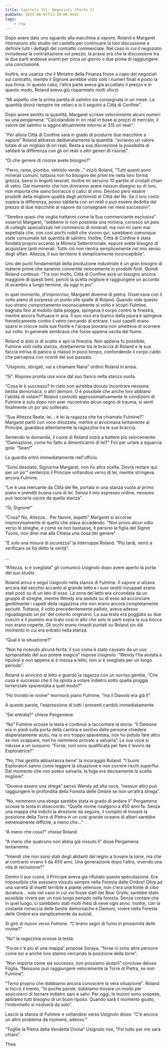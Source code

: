 ```yaml
---
title: Capitolo 151: Negoziati (Parte I)
pubDate: 2025-08-07T11:30:06.694Z
tags:
    - rtw
---
```



Dopo avere dato uno sguardo alla macchina a vapore, Roland e Margaret ritornarono allo studio nel castello per continuare la loro discussione e definire tutti i dettagli del contratto commerciale. Nel caso in cui il negoziato includesse la contrattazione sul prezzo, la prassi era che la discussione tra le due parti andasse avanti per circa un giorno o due prima di raggiungere una conclusione.


Inoltre, era usanza che il Ministro della Finanza fosse a capo dei negoziati sul contratto, mentre il Signore avrebbe visto solo i numeri finali e posto la sua firma. In questo caso, l'altra parte aveva già accettato il prezzo e in questo modo, Roland aveva giù risparmiato molti sforzi.


“Mi aspetto che la prima partita di salnitro sia consegnata in un mese. La quantità dovrà riempire tre velieri e io li seguirò a Città di Confine”.


Dopo avere sentito la quantità, Margaret scrisse velocemente alcuni numeri su una pergamena: “Calcolandolo in ori reali in base ai prezzi di mercato, il valore del salnitro si aggira attualmente intorno ai 315 ori reali”.


“Per allora Città di Confine sarà in grado di produrre due macchine a vapore” Roland abbassò deliberatamente la quantità: “avranno un valore totale di un migliaio di ori reali. Resta a sua discrezione la possibilità di saldare la differenza con gli ori reali o altri generi di risorse”.


“Di che genere di risorse avete bisogno?”


“Ferro, rame, piombo, vetriolo verde...” iniziò Roland, “Tutti questi sono minerali comuni, tuttavia non ho bisogno dei primi tre nella loro forma grezza, bensì in lingotti lavorati. Inoltre mi servono 10 partite di cristalli chiari di vetro. Dal momento che non dovranno avere nessun disegno su di loro, non importa che siano borracce o calici di vino. Devono però essere prodotti della migliore qualità degli alchimisti di Città del Re. Se il loro costo supera la differenza, posso saldarla con ori reali o può essere dedotta dal prezzo di due macchine al vapore da consegnare nei mesi successivi”.


“Sembra quasi che voglia trattarmi come la Sua commerciante esclusiva” osservò Margaret, “sebbene io non possieda una miniera, conosco un paio di colleghi specializzati nel commercio di minerali, ma non mi sarei mai aspettata che, con così pochi nobili che vivono qui, sarebbero comunque state consumate tali quantità di salnitro. Inoltre, Città di Confine è stata fondata proprio accanto la Miniera Settentrionale, eppure avete bisogno di acquistare tanti minerali. Tutto ciò non rientra semplicemente nel mio senso degli affari. Altezza, il suo territorio è semplicemente inconcepibile”.


Uno dei punti fondamentali della produzione industriale è un gran bisogno di materie prime che saranno convertite velocemente in prodotti finiti. Quindi Roland continuò: "Tra non molto, Città di Confine avrà un bisogno ancora maggiore di questi beni, perciò la scelta migliore è raggiungere un accordo di scambio a lungo termine, da oggi in poi".


In quel momento, d'improvviso, Margaret divenne di pietra. Osservava con il volto pieno di sorpresa un punto alle spalle di Roland. Quando vide questo suo strano comportamento inconsciamente si voltò e scoprì Fulmine, bagnata fino al midollo dalla pioggia, spingeva il corpo contro la finestra, mentre ancora fluttuava in aria. Il suo viso era bianco dalla paura e spingeva freneticamente contro il vetro cercando di entrare. I suoi capelli erano sparsi in ciocce sulla sua fronte e l'acqua piovana non smetteva di scorrere sul volto. In generale sembrava che fosse appena uscita dal fiume.


Roland si alzò in di scatto e aprì la finestra. Non appena fu possibile, Fulmine volò nella stanza, direttamente tra le braccia di Roland e la sua faccia intrisa di panico si rilassò in poco tempo, confondendo il corpo caldo che percepiva con ricordi del suo passato.


“Usignolo, sbrigati, vai a chiamare Nana” ordinò Roland in ansia.


“Sì”. Rispose pronta una voce dal suo fianco nella stanza vuota.


“Cosa le è successo? In cielo non avrebbe dovuto incontrare nessuna bestia demoniaca, o altri demoni. O è possibile che anche loro abbiano l'abilità di volare?” Roland controllò approssimativamente le condizioni di Fulmine e solo dopo non aver riscontrato alcun segno di trauma, si sentì finalmente un po' più sollevato.


“Sua Altezza Reale, lei... è lei la ragazza che ha chiamato Fulmine?” Margaret parlò con voce strozzata, mentre si avvicinava lentamente al Principe, guardava attentamente la ragazzina tra le sue braccia.


Sentendo la domanda, il cuore di Roland iniziò a battere più velocemente: "Dannazione, come ho fatto a dimenticarmi di lei?" Finì per urlare a squarcia gola: “Sean!”


La guardia entrò immediatamente nell'ufficio.


“Sono desolato, Signorina Margaret, non ho altra scelta. Dovrà restare qui per un po'” sentenziò il Principe voltandosi verso di lei, mentre stringeva ancora Fulmine.


“Lei è una mercante da Città del Re, portala in una stanza vuota al primo piano e prenditi buona cura di lei. Senza il mio espresso ordine, nessuno può lasciarla uscire da quella stanza”.


“Sì, Signore!”


“Cosa? No, Altezza… Per favore, aspetti” Margaret si accorse improvvisamente di quello che stava accadendo. "Non provo alcun odio verso le streghe, e come se non bastasse, è persino la figlia del Signor Tuono, non direi mai alla Chiesa una cosa del genere".


“È solo una misura di sicurezza” la interruppe Roland. “Più tardi, verrò a verificare se ha detto la verità”.


…


“Altezza, si è svegliata” gli comunicò Usignolo dopo avere aperto la porta del suo studio.


Roland annuì e seguì Usignolo nella stanza di Fulmine. Il vapore si alzava ancora dal secchio accanto al grande letto e i suoi vestiti inzuppati erano stati posti su di un lato di esso. La zona del letto era circondata da un gruppo di streghe, mentre Wendy era seduta su di esso ad acconciare gentilmente i capelli della ragazzina che non erano ancora completamente asciutti. Tuttavia, il volto precedentemente pallido, aveva adesso riguadagnato un po' del colorito originario. La sua testa era poggiata su due cuscini e il piumino era tirato così in alto che solo le parti sopra la sua bocca non erano coperte. Gli occhi erano rimasti puntati su Roland sin dal momento in cui era entrato nella stanza.


“Qual è la situazione?”


“Non ha ricevuto alcuna ferita, il suo coma è stato causato da un uso spropositato del suo potere magico” rispose Usignolo. “Wendy l'ha aiutata a ripulirsi e non appena si è messa a letto, non si è svegliata per un lungo periodo”.


Roland si avvicinò al letto e guardò la ragazza con un sorriso gentile, “Che cosa è successo che ti ha spinta a volare indietro sotto quella pioggia torrenziale spaventata a quel modo?”


“Ho trovato le rovine” mormorò piano Fulmine, “ma il Diavolo era già lì”.


A queste parole, l'espressione di tutti i presenti cambiò immediatamente.


“Sei entrata?” chiese Pergamena.


“No” Fulmine scosse la testa e continuò a raccontare la storia: “Il Demone era in piedi sulla porta della cantina e sentivo delle persone chiedere disperatamente aiuto, ma io ero troppo spaventata, non ho potuto fare altro se non scappare, non ho nemmeno provato a salvarla”. La sua voce si ridusse a un sussurro: “Forse, non sono qualificata per fare il lavoro da Esploratrice?”


“No, l'hai gestita abbastanza bene” la incoraggiò Roland. “I buoni Esploratori sanno come leggere la situazione e non correre rischi superflui. Dal momento che non potevi salvarla, la fuga era decisamente la scelta migliore”.


“Doveva essere una strega” pensò Wendy ad alta voce, “nessun altro può raggiungere le profondità della Foresta delle Ombre se non un'altra strega”.


“No, nemmeno una strega sarebbe stata in grado di andare lì” Pergamena scosse la testa in disaccordo. “Quelle rovine risalgono a 450 anni fa. Senza una mappa che indichi la direzione da seguire, il compito di trovare la posizione della Torre di Pietra in un così grande oceano di alberi sarebbe estremamente difficile, a meno che…”


“A meno che cosa?” chiese Roland.


“A meno che qualcuno non abbia già vissuto lì” disse Pergamena lentamente.


“Intendi che non sono stati degli abitanti del regno a trovare la torre, ma che al contrario vivano lì da 450 anni. Una generazione dopo l'altra, vivendo una vita di reclusione?”


Dentro il suo cuore, il Principe aveva già rifiutato questa speculazione. Era impossibile che avessero vissuto sempre nella Foresta delle Ombre! Oltre ad una varietà di insetti terribile e piante velenose, non c'era una fonte di cibo duratura... solo nel caso in cui voi fosse stati dei Bear Grylls, sarebbe stato possibile vivere per un così lungo periodo nella foresta. Senza contare che in quel luogo, ci sarebbero stati molti mesi di neve ogni anno. Inoltre, con la costante minaccia delle bestie demoniache e Demoni, vivere nella Foresta delle Ombre era semplicemente da suicidi.


Si girò di nuovo verso Fulmine. “C'erano segni di fumo in prossimità delle rovine?”


“No” la ragazzina scosse la testa.


“Forse c'è più di una mappa” propose Soraya, “forse ci sono altre persone come noi e anche loro stanno cercando la posizione della torre”.


“Non importa come sia successo, non possiamo aiutarli” concluse delusa Foglia. “Nessuno può raggiungere velocemente la Torre di Pietra, se non Fulmine”.


"Temo proprio che dobbiamo ancora conoscere la vera situazione".  Roland si toccò il mento, “In poche parole, dobbiamo trovare un modo per assicurarci di tornare indietro sani e salvi. Per oggi, le lezioni sono sospese, abbiamo tutti bisogno di un buon riposo. Quando sarà il momento giusto, l'indovinello si risolverà da solo”.


Lasciò la stanza di Fulmine e voltandosi verso Usignolo disse: “C'è ancora un altro problema da risolvere, adesso.”


“Toglile la Pietra della Vendetta Divina” Usignolo rise, “Poi tutto per me sarà chiaro”.






Thea


 
                                


                                




